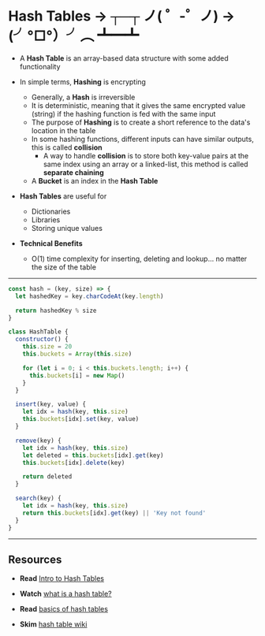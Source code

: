 # Hash Tables &rarr; ┬─┬ ノ( ゜-゜ノ) &rarr; (╯°□°）╯︵ ┻━┻

- A **Hash Table** is an array-based data structure with some added functionality
- In simple terms, **Hashing** is encrypting
  - Generally, a **Hash** is irreversible
  - It is deterministic, meaning that it gives the same encrypted value (string) if the hashing function is fed with the same input
  - The purpose of **Hashing** is to create a short reference to the data's location in the table
  - In some hashing functions, different inputs can have similar outputs, this is called **collision**
    - A way to handle **collision** is to store both key-value pairs at the same index using an array or a linked-list, this method is called **separate chaining**
  - A **Bucket** is an index in the **Hash Table**

- **Hash Tables** are useful for
  - Dictionaries
  - Libraries
  - Storing unique values

- **Technical Benefits**
  - O(1) time complexity for inserting, deleting and lookup... no matter the size of the table
---


```javascript
const hash = (key, size) => {
  let hashedKey = key.charCodeAt(key.length)

  return hashedKey % size
}

class HashTable {
  constructor() {
    this.size = 20
    this.buckets = Array(this.size)

    for (let i = 0; i < this.buckets.length; i++) {
      this.buckets[i] = new Map()
    }
  }

  insert(key, value) {
    let idx = hash(key, this.size)
    this.buckets[idx].set(key, value)
  }

  remove(key) {
    let idx = hash(key, this.size)
    let deleted = this.buckets[idx].get(key)
    this.buckets[idx].delete(key)

    return deleted
  }

  search(key) {
    let idx = hash(key, this.size)
    return this.buckets[idx].get(key) || 'Key not found'
  }
}
```

---

## Resources

- **Read** [Intro to Hash Tables](https://codefellows.github.io/common_curriculum/data_structures_and_algorithms/Code_401/class-30/resources/Hashtables.html)

- **Watch** [what is a hash table?](https://www.youtube.com/watch?v=MfhjkfocRR0)

- **Read** [basics of hash tables](https://www.hackerearth.com/practice/data-structures/hash-tables/basics-of-hash-tables/tutorial/)

- **Skim** [hash table wiki](https://en.wikipedia.org/wiki/Hash_table)

